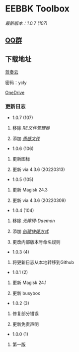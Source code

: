 # EEBBK Toolbox

*最新版本：1.0.7 (107)*

## [QQ群](QQ_Group.md)

## 下载地址

[蓝奏云](https://ycly.lanzouw.com/b0aml0aih)

密码：ycly

[OneDrive](https://dljz-my.sharepoint.com/:f:/g/personal/ycly_nii_ink/EsbdEB2fiElNt6VqHK_dCc8BrzPkIj4QhOnCzMB591wSTA?e=npXU5i)

### 更新日志

- 1.0.7 (107)

1. 移除 *RE文件管理器*

2. 添加 [*质感文件*](https://www.coolapk.com/apk/me.zhanghai.android.files)

- 1.0.6 (106)

1. 更新图标

2. 更新 via 4.3.6 (20220313)

- 1.0.5 (105)

1. 更新 Magisk 24.3

2. 更新 via 4.3.6 (20220309)

- 1.0.4 (104)

1. 移除 *无障碍-Daemon*

2. 添加 [*创建快捷方式*](https://www.coolapk.com/apk/com.x7890.shortcutcreator)

3. 更改内部版本号命名规则

- 1.0.3 (4)

1. 将更新日志从本地转移到Github

- 1.0.1 (2)

1. 更新 Magisk 24.1

2. 更新 busybox

- 1.0.2 (3)

1. 修复部分错误

2. 更新免责声明

- 1.0.0 (1)

1. 第一版

